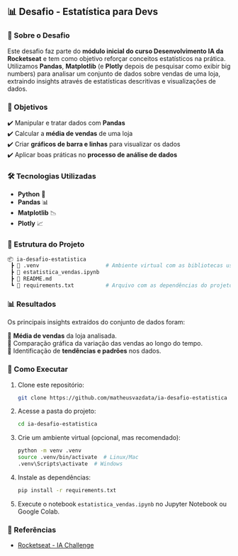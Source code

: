 ## 📊 Desafio - Estatística para Devs  

### 📌 Sobre o Desafio  

Este desafio faz parte do **módulo inicial do curso Desenvolvimento IA da Rocketseat** e tem como objetivo reforçar conceitos estatísticos na prática. Utilizamos **Pandas**, **Matplotlib** (e **Plotly** depois de pesquisar como exibir big numbers) para analisar um conjunto de dados sobre vendas de uma loja, extraindo insights através de estatísticas descritivas e visualizações de dados.  

### 🎯 Objetivos  

✔️ Manipular e tratar dados com **Pandas**  
✔️ Calcular a **média de vendas** de uma loja  
✔️ Criar **gráficos de barra e linhas** para visualizar os dados  
✔️ Aplicar boas práticas no **processo de análise de dados**  

### 🛠️ Tecnologias Utilizadas  

- **Python** 🐍  
- **Pandas** 📊  
- **Matplotlib** 📉
- **Plotly** 📈

### 📂 Estrutura do Projeto

```bash
📦 ia-desafio-estatistica
 ┣ 📂 .venv                     # Ambiente virtual com as bibliotecas usadas no projeto
 ┣ 📜 estatistica_vendas.ipynb
 ┣ 📜 README.md            
 ┗ 📜 requirements.txt          # Arquivo com as dependências do projeto
```

### 📊 Resultados  

Os principais insights extraídos do conjunto de dados foram:  

📌 **Média de vendas** da loja analisada.  
📌 Comparação gráfica da variação das vendas ao longo do tempo.  
📌 Identificação de **tendências e padrões** nos dados.  

### 🚀 Como Executar  

1. Clone este repositório:  
   ```bash
   git clone https://github.com/matheusvazdata/ia-desafio-estatistica
   ```
2. Acesse a pasta do projeto:  
   ```bash
   cd ia-desafio-estatistica
   ```
3. Crie um ambiente virtual (opcional, mas recomendado):  
   ```bash
   python -m venv .venv
   source .venv/bin/activate  # Linux/Mac
   .venv\Scripts\activate  # Windows
   ```
4. Instale as dependências:  
   ```bash
   pip install -r requirements.txt
   ```
5. Execute o notebook `estatistica_vendas.ipynb` no Jupyter Notebook ou Google Colab.  

### 📎 Referências  

- [Rocketseat - IA Challenge](https://efficient-sloth-d85.notion.site/Desafio-Estat-stica-para-Devs-f1fd60193670432b9ea6bab3e40c345c)